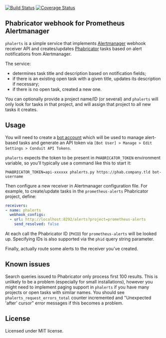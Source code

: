[![Build Status](https://secure.travis-ci.org/knyar/phalerts.svg?branch=master)](http://travis-ci.org/knyar/phalerts?branch=master)
[![Coverage Status](https://coveralls.io/repos/github/knyar/phalerts/badge.svg?branch=master)](https://coveralls.io/github/knyar/phalerts?branch=master)

## Phabricator webhook for Prometheus Alertmanager

`phalerts` is a simple service that implements
[Alertmanager](https://github.com/prometheus/alertmanager) webhook receiver API
and creates/updates [Phabricator](https://www.phacility.com/phabricator/) tasks
based on alert notifications from Alertmanager.

The service:

* determines task title and description based on notification fields;
* if there is an existing open task with a given title, updates its description
  if necessary;
* if there is no open task, created a new one.

You can optionally provide a project name/ID (or several) and `phalerts` will only
look for tasks in that project, and will assign that project to all new tasks it
creates.

## Usage

You will need to create a
[bot account](https://secure.phabricator.com/book/phabricator/article/users/#bot-accounts)
which will be used to manage alert-based tasks and generate an API token via
`[Bot User] > Manage > Edit Settings > Conduit API Tokens`.

`phalerts` expects the token to be present in `PHABRICATOR_TOKEN` environment
variable, so you'll typically use a command like this to start it:

```
PHABRICATOR_TOKEN=api-xxxxxx phalerts.py https://phab.company.tld bot-username
```

Then configure a new receiver in Alertmanager configuration file. For example,
to create/update tasks in the `prometheus-alerts` Phabricator project, define:

```yaml
receivers:
- name: phalerts
  webhook_configs:
  - url: http://localhost:8292/alerts?project=prometheus-alerts
    send_resolved: false
```

At each call the Phabricator ID (`PHID`) for `prometheus-alerts` will be looked
up. Specifying IDs is also supported via the `phid` query string parameter.

Finally, actually route some alerts to the receiver you've created.

## Known issues

Search queries issued to Phabricator only process first 100 results. This is
unlikely to be a problem (especially for small installations), however you might
need to implement paging support in `phalerts` if you have many projects or
open tasks with similar names. You should see `phalerts_request_errors_total`
counter incremented and "Unexpected 'after' cursor" error messages if this
becomes a problem.

## License

Licensed under MIT license.
